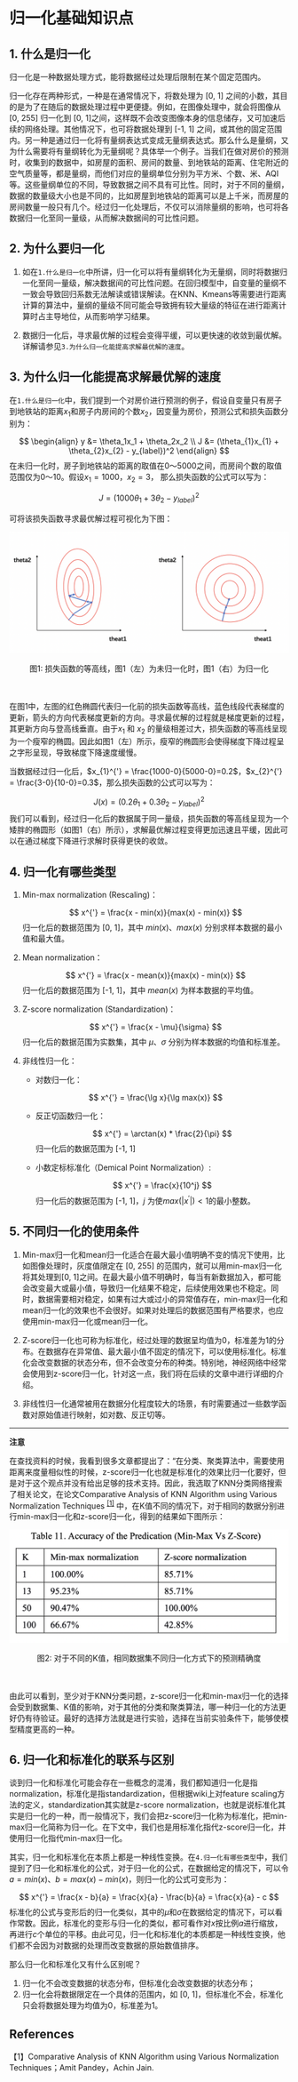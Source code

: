# 归一化基础知识点

## 1. 什么是归一化

归一化是一种数据处理方式，能将数据经过处理后限制在某个固定范围内。

归一化存在两种形式，一种是在通常情况下，将数处理为 [0, 1] 之间的小数，其目的是为了在随后的数据处理过程中更便捷。例如，在图像处理中，就会将图像从 [0, 255] 归一化到 [0, 1]之间，这样既不会改变图像本身的信息储存，又可加速后续的网络处理。其他情况下，也可将数据处理到 [-1, 1] 之间，或其他的固定范围内。另一种是通过归一化将有量纲表达式变成无量纲表达式。那么什么是量纲，又为什么需要将有量纲转化为无量纲呢？具体举一个例子。当我们在做对房价的预测时，收集到的数据中，如房屋的面积、房间的数量、到地铁站的距离、住宅附近的空气质量等，都是量纲，而他们对应的量纲单位分别为平方米、个数、米、AQI等。这些量纲单位的不同，导致数据之间不具有可比性。同时，对于不同的量纲，数据的数量级大小也是不同的，比如房屋到地铁站的距离可以是上千米，而房屋的房间数量一般只有几个。经过归一化处理后，不仅可以消除量纲的影响，也可将各数据归一化至同一量级，从而解决数据间的可比性问题。



## 2. 为什么要归一化

1. 如在`1.什么是归一化`中所讲，归一化可以将有量纲转化为无量纲，同时将数据归一化至同一量级，解决数据间的可比性问题。在回归模型中，自变量的量纲不一致会导致回归系数无法解读或错误解读。在KNN、Kmeans等需要进行距离计算的算法中，量纲的量级不同可能会导致拥有较大量级的特征在进行距离计算时占主导地位，从而影响学习结果。

2. 数据归一化后，寻求最优解的过程会变得平缓，可以更快速的收敛到最优解。详解请参见`3.为什么归一化能提高求解最优解的速度`。

   

## 3. 为什么归一化能提高求解最优解的速度

在`1.什么是归一化`中，我们提到一个对房价进行预测的例子，假设自变量只有房子到地铁站的距离$x_{1}$和房子内房间的个数$x_{2}$，因变量为房价，预测公式和损失函数分别为：


$$
\begin{align}
y &= \theta_1x_1 + \theta_2x_2 \\
J &= (\theta_{1}x_{1} + \theta_{2}x_{2} - y_{label})^2
\end{align}
$$
在未归一化时，房子到地铁站的距离的取值在0～5000之间，而房间个数的取值范围仅为0～10。假设$x_{1} = 1000，x_{2} = 3$， 那么损失函数的公式可以写为：


$$
J = (1000\theta_{1}+3\theta_{2} - y_{label})^2
$$


可将该损失函数寻求最优解过程可视化为下图：

![normalization](../../../../images/deep_learning/model_tuning/normalization/normalization.png)

<center>图1: 损失函数的等高线，图1（左）为未归一化时，图1（右）为归一化</center><br></br>


在图1中，左图的红色椭圆代表归一化前的损失函数等高线，蓝色线段代表梯度的更新，箭头的方向代表梯度更新的方向。寻求最优解的过程就是梯度更新的过程，其更新方向与登高线垂直。由于$x_1$ 和 $x_2$ 的量级相差过大，损失函数的等高线呈现为一个瘦窄的椭圆。因此如图1（左）所示，瘦窄的椭圆形会使得梯度下降过程呈之字形呈现，导致梯度下降速度缓慢。

当数据经过归一化后，$x_{1}^{'} = \frac{1000-0}{5000-0}=0.2$，$x_{2}^{'} = \frac{3-0}{10-0}=0.3$，那么损失函数的公式可以写为：


$$
J(x) = (0.2\theta_{1} + 0.3\theta_{2} - y_{label})^2
$$
我们可以看到，经过归一化后的数据属于同一量级，损失函数的等高线呈现为一个矮胖的椭圆形（如图1（右）所示），求解最优解过程变得更加迅速且平缓，因此可以在通过梯度下降进行求解时获得更快的收敛。



## 4. 归一化有哪些类型

1. Min-max normalization (Rescaling)：
   
   
   $$
   x^{'} = \frac{x - min(x)}{max(x) - min(x)}
   $$
   归一化后的数据范围为 [0, 1]，其中 $min(x)、 max(x)$ 分别求样本数据的最小值和最大值。
   
2. Mean normalization：

   
   $$
   x^{'} = \frac{x - mean(x)}{max(x) - min(x)}
   $$
   归一化后的数据范围为 [-1, 1]，其中 $mean(x)$ 为样本数据的平均值。

   

3. Z-score normalization (Standardization)：

   
   $$
   x^{'} = \frac{x - \mu}{\sigma}
   $$
   归一化后的数据范围为实数集，其中 $\mu、\sigma$ 分别为样本数据的均值和标准差。

4. 非线性归一化：

   * 对数归一化：

     

   $$
   x^{'} = \frac{\lg x}{\lg max(x)}
   $$

   * 反正切函数归一化：
     
     
     $$
     x^{'} = \arctan(x) * \frac{2}{\pi}
     $$
     归一化后的数据范围为 [-1, 1]
     
    * 小数定标标准化（Demical Point Normalization）:
      
      
      $$
      x^{'} = \frac{x}{10^j}
      $$
      归一化后的数据范围为 [-1, 1]，$j$ 为使$max(|x^{'}|) < 1$的最小整数。

   


## 5. 不同归一化的使用条件

1. Min-max归一化和mean归一化适合在最大最小值明确不变的情况下使用，比如图像处理时，灰度值限定在 [0, 255] 的范围内，就可以用min-max归一化将其处理到[0, 1]之间。在最大最小值不明确时，每当有新数据加入，都可能会改变最大或最小值，导致归一化结果不稳定，后续使用效果也不稳定。同时，数据需要相对稳定，如果有过大或过小的异常值存在，min-max归一化和mean归一化的效果也不会很好。如果对处理后的数据范围有严格要求，也应使用min-max归一化或mean归一化。

2. Z-score归一化也可称为标准化，经过处理的数据呈均值为0，标准差为1的分布。在数据存在异常值、最大最小值不固定的情况下，可以使用标准化。标准化会改变数据的状态分布，但不会改变分布的种类。特别地，神经网络中经常会使用到z-score归一化，针对这一点，我们将在后续的文章中进行详细的介绍。

3. 非线性归一化通常被用在数据分化程度较大的场景，有时需要通过一些数学函数对原始值进行映射，如对数、反正切等。

   

***

**注意**

在查找资料的时候，我看到很多文章都提出了：“在分类、聚类算法中，需要使用距离来度量相似性的时候，z-score归一化也就是标准化的效果比归一化要好，但是对于这个观点并没有给出足够的技术支持。因此，我选取了KNN分类网络搜索了相关论文，在论文Comparative Analysis of KNN Algorithm using Various Normalization Techniques <sup><a href="#ref1">[1]</a></sup> 中，在K值不同的情况下，对于相同的数据分别进行min-max归一化和z-score归一化，得到的结果如下图所示：

![Comparative_Analysis_of_KNN_Algorithm](../../../../images/deep_learning/model_tuning/normalization/Comparative_Analysis_of_KNN_Algorithm.png)

<center>图2: 对于不同的K值，相同数据集不同归一化方式下的预测精确度</center><br></br>

由此可以看到，至少对于KNN分类问题，z-score归一化和min-max归一化的选择会受到数据集、K值的影响，对于其他的分类和聚类算法，哪一种归一化的方法更好仍有待验证。最好的选择方法就是进行实验，选择在当前实验条件下，能够使模型精度更高的一种。

## 6. 归一化和标准化的联系与区别

谈到归一化和标准化可能会存在一些概念的混淆，我们都知道归一化是指normalization，标准化是指standardization，但根据wiki上对feature scaling方法的定义，standardization其实就是z-score normalization，也就是说标准化其实是归一化的一种，而一般情况下，我们会把z-score归一化称为标准化，把min-max归一化简称为归一化。在下文中，我们也是用标准化指代z-score归一化，并使用归一化指代min-max归一化。

其实，归一化和标准化在本质上都是一种线性变换。在`4.归一化有哪些类型`中，我们提到了归一化和标准化的公式，对于归一化的公式，在数据给定的情况下，可以令$a = min(x)、b = max(x) - min(x)$，则归一化的公式可变形为：


$$
x^{'} = \frac{x - b}{a} = \frac{x}{a} - \frac{b}{a} = \frac{x}{a} - c
$$
标准化的公式与变形后的归一化类似，其中的$\mu$和$\sigma$在数据给定的情况下，可以看作常数。因此，标准化的变形与归一化的类似，都可看作对$x$按比例$a$进行缩放，再进行$c$个单位的平移。由此可见，归一化和标准化的本质都是一种线性变换，他们都不会因为对数据的处理而改变数据的原始数值排序。

那么归一化和标准化又有什么区别呢？

1. 归一化不会改变数据的状态分布，但标准化会改变数据的状态分布；
2. 归一化会将数据限定在一个具体的范围内，如 [0, 1]，但标准化不会，标准化只会将数据处理为均值为0，标准差为1。



## References

<span name = "ref1">【1】Comparative Analysis of KNN Algorithm using Various Normalization Techniques；Amit Pandey，Achin Jain.</span>









